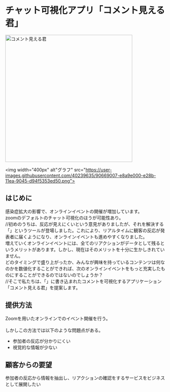 # チャット可視化アプリ「コメント見える君」 

<img width="400px" alt="コメント見える君" src="https://user-images.githubusercontent.com/20110372/90475951-7ccc5800-e163-11ea-87c2-e70765a87ffe.png"><BR>


<img width="400px" alt"グラフ" src="https://user-images.githubusercontent.com/40239635/90669007-e8a9e000-e28b-11ea-9045-d94f5353ed50.png"><BR>

## はじめに
感染症拡大の影響で、オンラインイベントの開催が増加しています。<BR>
zoomのデフォルトのチャット可視化のほうが可能性あり。<BR>
//初めのうちは、反応が見えにくいという意見がありましたが、それを解決する「」というツールが登場しました。これにより、リアルタイムに観客の反応が発表者に届くようになり、オンラインイベントも進めやすくなりました。<BR>
増えていくオンラインイベントには、全てのリアクションがデータとして残るというメリットがあります。しかし、現在はそのメリットを十分に生かしきれていません。<BR>
どのタイミングで盛り上がったか、みんなが興味を持っているコンテンツは何なのかを数値化することができれば、次のオンラインイベントをもっと充実したものにすることができるのではないのでしょうか？<BR>
//そこで私たちは、「」に書き込まれたコメントを可視化するアプリケーション「コメント見える君」を提案します。<BR>

## 提供方法
Zoomを用いたオンラインでのイベント開催を行う。<BR>  
しかしこの方法では以下のような問題点がある。<BR>  
* 参加者の反応が分かりにくい
* 視覚的な情報が少ない

## 顧客からの要望
参加者の反応から情報を抽出し、リアクションの確認をするサービスをビジネスとして展開したい<BR>  

